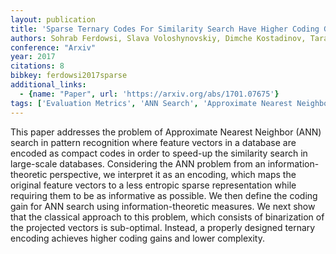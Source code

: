 ```yaml
---
layout: publication
title: 'Sparse Ternary Codes For Similarity Search Have Higher Coding Gain Than Dense Binary Codes'
authors: Sohrab Ferdowsi, Slava Voloshynovskiy, Dimche Kostadinov, Taras Holotyak
conference: "Arxiv"
year: 2017
citations: 8
bibkey: ferdowsi2017sparse
additional_links:
  - {name: "Paper", url: 'https://arxiv.org/abs/1701.07675'}
tags: ['Evaluation Metrics', 'ANN Search', 'Approximate Nearest Neighbor Search']
---
```

This paper addresses the problem of Approximate Nearest Neighbor (ANN) search
in pattern recognition where feature vectors in a database are encoded as
compact codes in order to speed-up the similarity search in large-scale
databases. Considering the ANN problem from an information-theoretic
perspective, we interpret it as an encoding, which maps the original feature
vectors to a less entropic sparse representation while requiring them to be as
informative as possible. We then define the coding gain for ANN search using
information-theoretic measures. We next show that the classical approach to
this problem, which consists of binarization of the projected vectors is
sub-optimal. Instead, a properly designed ternary encoding achieves higher
coding gains and lower complexity.
